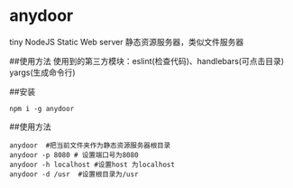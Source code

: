 # anydoor
tiny NodeJS Static Web server
静态资源服务器，类似文件服务器

##使用方法
使用到的第三方模块：eslint(检查代码)、handlebars(可点击目录) yargs(生成命令行)

##安装
```
npm i -g anydoor
```
##使用方法
```
anydoor  #把当前文件夹作为静态资源服务器根目录
anydoor -p 8080 # 设置端口号为8080
anydoor -h localhost #设置host 为localhost
anydoor -d /usr  #设置根目录为/usr
```

